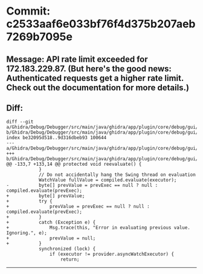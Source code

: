 # Commit: c2533aaf6e033bf76f4d375b207aeb7269b7095e
## Message: API rate limit exceeded for 172.183.229.87. (But here's the good news: Authenticated requests get a higher rate limit. Check out the documentation for more details.)
## Diff:
```
diff --git a/Ghidra/Debug/Debugger/src/main/java/ghidra/app/plugin/core/debug/gui/watch/DefaultWatchRow.java b/Ghidra/Debug/Debugger/src/main/java/ghidra/app/plugin/core/debug/gui/watch/DefaultWatchRow.java
index be32095d518..9d316dbeb93 100644
--- a/Ghidra/Debug/Debugger/src/main/java/ghidra/app/plugin/core/debug/gui/watch/DefaultWatchRow.java
+++ b/Ghidra/Debug/Debugger/src/main/java/ghidra/app/plugin/core/debug/gui/watch/DefaultWatchRow.java
@@ -133,7 +133,14 @@ protected void reevaluate() {
 			}
 			// Do not accidentally hang the Swing thread on evaluation
 			WatchValue fullValue = compiled.evaluate(executor);
-			byte[] prevValue = prevExec == null ? null : compiled.evaluate(prevExec);
+			byte[] prevValue;
+			try {
+				prevValue = prevExec == null ? null : compiled.evaluate(prevExec);
+			}
+			catch (Exception e) {
+				Msg.trace(this, "Error in evaluating previous value. Ignoring.", e);
+				prevValue = null;
+			}
 			synchronized (lock) {
 				if (executor != provider.asyncWatchExecutor) {
 					return;
```
-----------------------------------
